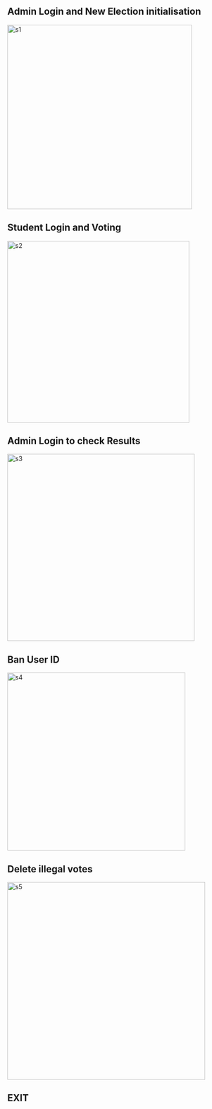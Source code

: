 ## Admin Login and New Election initialisation
<img width="419" alt="s1" src="https://user-images.githubusercontent.com/94459654/143160393-bf105eeb-ffa4-4f24-9f7f-5574b9cd2a22.PNG">

## Student Login and Voting
<img width="413" alt="s2" src="https://user-images.githubusercontent.com/94459654/143160973-7a86ac9b-3186-4495-8ba6-8a37d7c8a794.PNG">

## Admin Login to check Results
<img width="425" alt="s3" src="https://user-images.githubusercontent.com/94459654/143160636-fde34ab5-184a-4ff0-827d-2988e327be7b.PNG">

## Ban User ID
<img width="404" alt="s4" src="https://user-images.githubusercontent.com/94459654/143160786-f4ef9382-b4f4-4ad5-a6b0-c97ff051e158.PNG">

## Delete illegal votes
<img width="449" alt="s5" src="https://user-images.githubusercontent.com/94459654/143160834-53824161-5ada-42c7-b7f5-9a06510f0b57.PNG">

## EXIT
